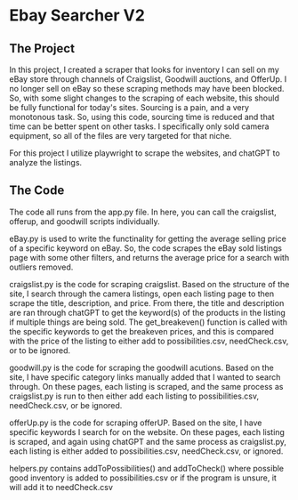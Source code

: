 # Ebay Searcher V2

## The Project

In this project, I created a scraper that looks for inventory I can sell on my eBay store through channels of Craigslist, Goodwill auctions, and OfferUp. I no longer sell on eBay so these scraping methods may have been blocked. So, with some slight changes to the scraping of each website, this should be fully functional for today's sites. Sourcing is a pain, and a very monotonous task. So, using this code, sourcing time is reduced and that time can be better spent on other tasks. I specifically only sold camera equipment, so all of the files are very targeted for that niche.

For this project I utilize playwright to scrape the websites, and chatGPT to analyze the listings.

## The Code

The code all runs from the app.py file. In here, you can call the craigslist, offerup, and goodwill scripts individually.

eBay.py is used to write the functinality for getting the average selling price of a specific keyword on eBay. So, the code scrapes the eBay sold listings page with some other filters, and returns the average price for a search with outliers removed.

craigslist.py is the code for scraping craigslist. Based on the structure of the site, I search through the camera listings, open each listing page to then scrape the title, description, and price. From there, the title and description are ran through chatGPT to get the keyword(s) of the products in the listing if multiple things are being sold. The get_breakeven() function is called with the specific keywords to get the breakeven prices, and this is compared with the price of the listing to either add to possibilities.csv, needCheck.csv, or to be ignored.

goodwill.py is the code for scraping the goodwill acutions. Based on the site, I have specific category links manually added that I wanted to search through. On these pages, each listing is scraped, and the same process as craigslist.py is run to then either add each listing to possibilities.csv, needCheck.csv, or be ignored.

offerUp.py is the code for scraping offerUP. Based on the site, I have specific keywords I search for on the website. On these pages, each listing is scraped, and again using chatGPT and the same process as craigslist.py, each listing is either added to possibilities.csv, needCheck.csv, or ignored.

helpers.py contains addToPossibilities() and addToCheck() where possible good inventory is added to possibilities.csv or if the program is unsure, it will add it to needCheck.csv
